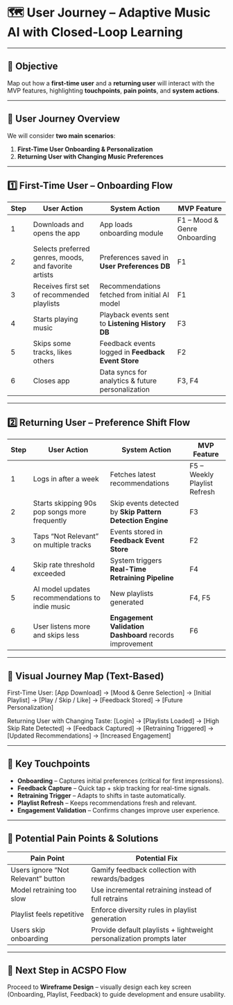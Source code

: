 # 🗺 User Journey – Adaptive Music AI with Closed-Loop Learning

---

## 🎯 Objective
Map out how a **first-time user** and a **returning user** will interact with the MVP features, highlighting **touchpoints**, **pain points**, and **system actions**.

---

## 📌 User Journey Overview

We will consider **two main scenarios**:

1. **First-Time User Onboarding & Personalization**
2. **Returning User with Changing Music Preferences**

---

## 1️⃣ First-Time User – Onboarding Flow

| Step | User Action | System Action | MVP Feature |
|------|-------------|--------------|-------------|
| 1 | Downloads and opens the app | App loads onboarding module | F1 – Mood & Genre Onboarding |
| 2 | Selects preferred genres, moods, and favorite artists | Preferences saved in **User Preferences DB** | F1 |
| 3 | Receives first set of recommended playlists | Recommendations fetched from initial AI model | F1 |
| 4 | Starts playing music | Playback events sent to **Listening History DB** | F3 |
| 5 | Skips some tracks, likes others | Feedback events logged in **Feedback Event Store** | F2 |
| 6 | Closes app | Data syncs for analytics & future personalization | F3, F4 |

---

## 2️⃣ Returning User – Preference Shift Flow

| Step | User Action | System Action | MVP Feature |
|------|-------------|--------------|-------------|
| 1 | Logs in after a week | Fetches latest recommendations | F5 – Weekly Playlist Refresh |
| 2 | Starts skipping 90s pop songs more frequently | Skip events detected by **Skip Pattern Detection Engine** | F3 |
| 3 | Taps “Not Relevant” on multiple tracks | Events stored in **Feedback Event Store** | F2 |
| 4 | Skip rate threshold exceeded | System triggers **Real-Time Retraining Pipeline** | F4 |
| 5 | AI model updates recommendations to indie music | New playlists generated | F4, F5 |
| 6 | User listens more and skips less | **Engagement Validation Dashboard** records improvement | F6 |

---

## 🔄 Visual Journey Map (Text-Based)

First-Time User:
[App Download] → [Mood & Genre Selection] → [Initial Playlist] → [Play / Skip / Like] → [Feedback Stored] → [Future Personalization]

Returning User with Changing Taste:
[Login] → [Playlists Loaded] → [High Skip Rate Detected] → [Feedback Captured] → [Retraining Triggered] → [Updated Recommendations] → [Increased Engagement]


---

## 🧠 Key Touchpoints
- **Onboarding** – Captures initial preferences (critical for first impressions).
- **Feedback Capture** – Quick tap + skip tracking for real-time signals.
- **Retraining Trigger** – Adapts to shifts in taste automatically.
- **Playlist Refresh** – Keeps recommendations fresh and relevant.
- **Engagement Validation** – Confirms changes improve user experience.

---

## 🚩 Potential Pain Points & Solutions

| Pain Point | Potential Fix |
|------------|---------------|
| Users ignore “Not Relevant” button | Gamify feedback collection with rewards/badges |
| Model retraining too slow | Use incremental retraining instead of full retrains |
| Playlist feels repetitive | Enforce diversity rules in playlist generation |
| Users skip onboarding | Provide default playlists + lightweight personalization prompts later |

---

## 📌 Next Step in ACSPO Flow
Proceed to **Wireframe Design** – visually design each key screen (Onboarding, Playlist, Feedback) to guide development and ensure usability.
